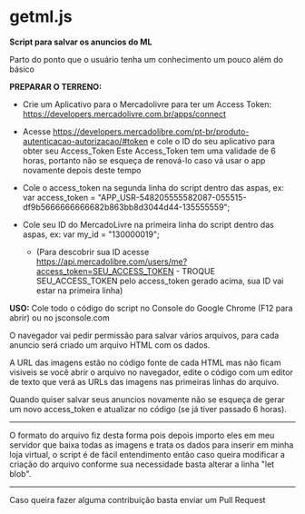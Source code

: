 # getml.js
**Script para salvar os anuncios do ML**

Parto do ponto que o usuário tenha um conhecimento um pouco além do básico 

**PREPARAR O TERRENO:**
- Crie um Aplicativo para o Mercadolivre para ter um Access Token: https://developers.mercadolivre.com.br/apps/connect

- Acesse https://developers.mercadolibre.com/pt-br/produto-autenticacao-autorizacao/#token e cole o ID do seu aplicativo para obter seu Access_Token
Este Access_Token tem uma validade de 6 horas, portanto não se esqueça de renová-lo caso vá usar o app novamente depois deste tempo

- Cole o access_token na segunda linha do script dentro das aspas, ex:
var access_token = "APP_USR-548205555582087-055515-df9b5666666666682b863bb8d3044d44-135555559";

- Cole seu ID do MercadoLivre na primeira linha do script dentro das aspas, ex:
var my_id = "130000019";
  - (Para descobrir sua ID acesse https://api.mercadolibre.com/users/me?access_token=SEU_ACCESS_TOKEN - TROQUE SEU_ACCESS_TOKEN pelo access_token gerado acima, sua ID vai estar na primeira linha)

**USO:**
Cole todo o código do script no Console do Google Chrome (F12 para abrir) ou no jsconsole.com

O navegador vai pedir permissão para salvar vários arquivos, para cada anuncio será criado um arquivo HTML com os dados.

A URL das imagens estão no código fonte de cada HTML mas não ficam visiveis se você abrir o arquivo no navegador, edite o código com um editor de texto que verá as URLs das imagens nas primeiras linhas do arquivo.

Quando quiser salvar seus anuncios novamente não se esqueça de gerar um novo access_token e atualizar no código (se já tiver passado 6 horas).
___
O formato do arquivo fiz desta forma pois depois importo eles em meu servidor que baixa todas as imagens e trata os dados para inserir em minha loja virtual, o script é de fácil entendimento então caso queira modificar a criação do arquivo conforme sua necessidade basta alterar a linha "let blob".
___
Caso queira fazer alguma contribuição basta enviar um Pull Request

